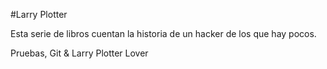 #Larry Plotter

Esta serie de libros cuentan la historia de un hacker de los que hay pocos.

Pruebas, Git & Larry Plotter Lover
